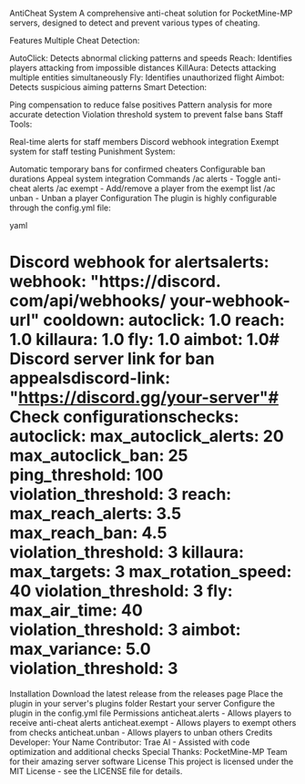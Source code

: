 AntiCheat System
A comprehensive anti-cheat solution for PocketMine-MP servers, designed to detect and prevent various types of cheating.

Features
Multiple Cheat Detection:

AutoClick: Detects abnormal clicking patterns and speeds
Reach: Identifies players attacking from impossible distances
KillAura: Detects attacking multiple entities simultaneously
Fly: Identifies unauthorized flight
Aimbot: Detects suspicious aiming patterns
Smart Detection:

Ping compensation to reduce false positives
Pattern analysis for more accurate detection
Violation threshold system to prevent false bans
Staff Tools:

Real-time alerts for staff members
Discord webhook integration
Exempt system for staff testing
Punishment System:

Automatic temporary bans for confirmed cheaters
Configurable ban durations
Appeal system integration
Commands
/ac alerts - Toggle anti-cheat alerts
/ac exempt <player> - Add/remove a player from the exempt list
/ac unban <player> - Unban a player
Configuration
The plugin is highly configurable through the config.yml file:

yaml

# Discord webhook for alertsalerts:  webhook: "https://discord.  com/api/webhooks/  your-webhook-url"  cooldown:    autoclick: 1.0    reach: 1.0    killaura: 1.0    fly: 1.0    aimbot: 1.0# Discord server link for ban appealsdiscord-link: "https://discord.gg/your-server"# Check configurationschecks:  autoclick:    max_autoclick_alerts: 20    max_autoclick_ban: 25    ping_threshold: 100    violation_threshold: 3  reach:    max_reach_alerts: 3.5    max_reach_ban: 4.5    violation_threshold: 3  killaura:    max_targets: 3    max_rotation_speed: 40    violation_threshold: 3  fly:    max_air_time: 40    violation_threshold: 3  aimbot:    max_variance: 5.0    violation_threshold: 3
Installation
Download the latest release from the releases page
Place the plugin in your server's plugins folder
Restart your server
Configure the plugin in the config.yml file
Permissions
anticheat.alerts - Allows players to receive anti-cheat alerts
anticheat.exempt - Allows players to exempt others from checks
anticheat.unban - Allows players to unban others
Credits
Developer: Your Name
Contributor: Trae AI - Assisted with code optimization and additional checks
Special Thanks: PocketMine-MP Team for their amazing server software
License
This project is licensed under the MIT License - see the LICENSE file for details.